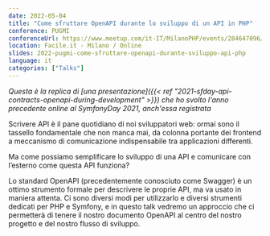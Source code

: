 ```yaml
---
date: 2022-05-04
title: "Come sfruttare OpenAPI durante lo sviluppo di un API in PHP"
conference: PUGMI
conferenceUrl: https://www.meetup.com/it-IT/MilanoPHP/events/284647096/
location: Facile.it - Milano / Online
slides: 2022-pugmi-come-sfruttare-openapi-durante-sviluppo-api-php
language: it
categories: ["Talks"]
---
```

*Questa è la replica di [una presentazione]({{< ref "2021-sfday-api-contracts-openapi-during-development" >}}) che ho svolto l'anno precedente online al SymfonyDay 2021, anch'essa registrata*


Scrivere API è il pane quotidiano di noi sviluppatori web: ormai sono il tassello fondamentale che non manca mai, da colonna portante dei frontend a meccanismo di comunicazione indispensabile tra applicazioni differenti. 

Ma come possiamo semplificare lo sviluppo di una API e comunicare con l’esterno come questa API funziona? 
<!--more-->

Lo standard OpenAPI (precedentemente conosciuto come Swagger) è un ottimo strumento formale per descrivere le proprie API, ma va usato in maniera attenta. Ci sono diversi modi per utilizzarlo e diversi strumenti dedicati per PHP e Symfony, e in questo talk vedremo un approccio che ci permetterà di tenere il nostro documento OpenAPI al centro del nostro progetto e del nostro flusso di sviluppo.
